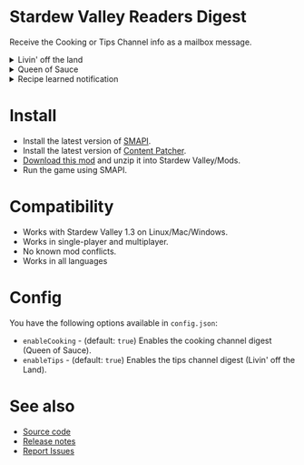 # Stardew Valley Readers Digest

Receive the Cooking or Tips Channel info as a mailbox message.

<details>
 <summary>Livin' off the land</summary>
 ![Tip](screenshots/tip.png)
</details>

<details>
 <summary>Queen of Sauce</summary>
 ![Recipe](screenshots/recipe.png)
</details>

<details>
 <summary>Recipe learned notification</summary>
 ![Recipe Learned](screenshots/recipe-learned.png)
</details>

# Install

+ Install the latest version of [SMAPI](https://smapi.io/).
+ Install the latest version of [Content Patcher](https://www.nexusmods.com/stardewvalley/mods/1915).
+ [Download this mod](https://github.com/remybach/stardew-valley-readersdigest/releases) and unzip it into Stardew Valley/Mods.
+ Run the game using SMAPI.

# Compatibility

+ Works with Stardew Valley 1.3 on Linux/Mac/Windows.
+ Works in single-player and multiplayer.
+ No known mod conflicts.
+ Works in all languages

# Config

You have the following options available in `config.json`:

+ `enableCooking` - (default: `true`) Enables the cooking channel digest (Queen of Sauce).
+ `enableTips` - (default: `true`) Enables the tips channel digest (Livin' off the Land).

# See also

+ [Source code](https://github.com/remybach/stardew-valley-readersdigest)
+ [Release notes](https://github.com/remybach/stardew-valley-readersdigest/releases)
+ [Report Issues](https://github.com/remybach/stardew-valley-readersdigest/issues)
